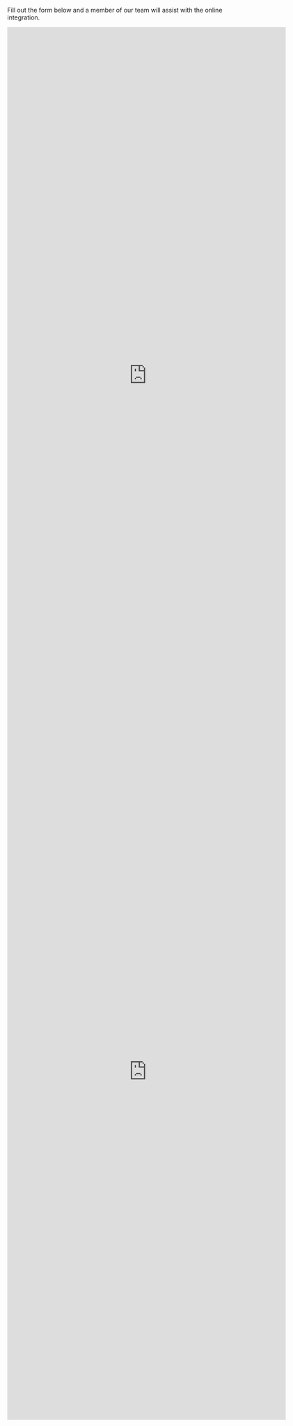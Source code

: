 Fill out the form below and a member of our team will assist with the online integration.

<!-- Display in AU -->
<div class="google-form" style=display:%au-only%>
    <iframe src="https://docs.google.com/forms/d/e/1FAIpQLSdQ-b2xI4MLgOUk2ZOMjt_IGWvxuySOtchmhHUhdkFKR9-7DA/viewform?embedded=true" width="640" height="1600" frameborder="0" marginheight="0" marginwidth="0">Loading…</iframe>
</div>

<!-- Display in NZ -->
<div class="google-form" style=display:%nz-only%>
    <iframe src="https://docs.google.com/forms/d/e/1FAIpQLSeHaPg48iICWINpZ9FHRbHgnnjhF2S2Y5PYtNOIJVZn9-Dpvw/viewform?embedded=true" width="640" height="1600" frameborder="0" marginheight="0" marginwidth="0">Loading…</iframe>
</div>